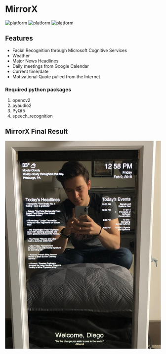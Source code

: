 # MirrorX

![platform](https://img.shields.io/badge/python-3.4-green.svg)
![platform](https://img.shields.io/badge/license-MIT%20License-blue.svg)
![platform](https://img.shields.io/badge/project%20category-iot-brightgreen.svg)

## Features
 * Facial Recognition through Microsoft Cognitive Services
 * Weather 
 * Major News Headlines
 * Daily meetings from Google Calendar
 * Current time/date
 * Motivational Quote pulled from the Internet

### Required python packages
1.  opencv2
2.  pyaudio2
3.  PyQt5
4.  speech_recognition

## MirrorX Final Result
![MirrorX](/images/finalResult.jpg "MirrorX") 

